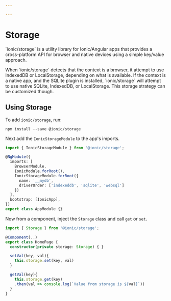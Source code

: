 ```yaml
---

---
```


# Storage

<p class="intro" markdown="1">
`ionic/storage` is a utility library for Ionic/Angular apps that provides a cross-platform API for browser and native devices using a simple key/value approach.
</p>
<p class="intro" markdown="1">
When `ionic/storage` detects that the context is a browser, it attempt to use IndexedDB or LocalStorage, depending on what is available. If the context is a native app, and the SQLite plugin is installed, `ionic/storage` will attempt to use native SQLite, IndexedDB, or LocalStorage. This storage strategy can be customized though.
</p>

## Using Storage

To add `ionic/storage`, run:

```shell
npm install --save @ionic/storage
```

Next add the `IonicStorageModule` to the app's imports.

```typescript
import { IonicStorageModule } from '@ionic/storage';

@NgModule({
  imports: [
    BrowserModule,
    IonicModule.forRoot(),
    IonicStorageModule.forRoot({
      name: '__mydb',
      driverOrder: ['indexeddb', 'sqlite', 'websql']
    })
  ],
  bootstrap: [IonicApp],
})
export class AppModule {}
```

Now from a component, inject the `Storage` class and call `get` or `set`.

```typescript
import { Storage } from '@ionic/storage';

@Component(..)
export class HomePage {
  constructor(private storage: Storage) { }

  setVal(key, val){
    this.storage.set(key, val)
  }

  getVal(key){
    this.storage.get(key)
    .then(val => console.log(`Value from storage is ${val}`))
  }
}
```
